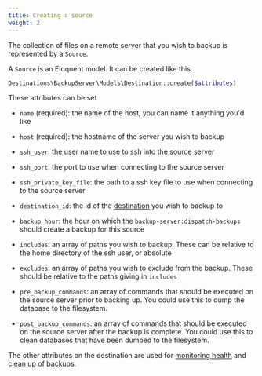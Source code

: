 ```yaml
---
title: Creating a source
weight: 2
---
```



The collection of files on a remote server that you wish to backup is represented by a `Source`.

A `Source` is an Eloquent model. It can be created like this.

```php
Destinations\BackupServer\Models\Destination::create($attributes)
```

These attributes can be set

- `name` (required): the name of the host, you can name it anything you'd like
- `host` (required):  the hostname of the server you wish to backup
- `ssh_user`: the user name to use to ssh into the source server
- `ssh_port`: the port to use when connecting to the source server
- `ssh_private_key_file`: the path to a ssh key file to use when connecting to the source server
- `destination_id`: the id of the [destination](/docs/laravel-backup-server/v1/taking-backups/creating-a-destination) you wish to backup to

- `backup_hour`: the hour on which the `backup-server:dispatch-backups` should create a backup for this source

- `includes`: an array of paths you wish to backup. These can be relative to the home directory of the ssh user, or absolute
- `excludes`: an array of paths you wish to exclude from the backup. These should be relative to the paths giving in `includes`

- `pre_backup_commands`: an array of commands that should be executed on the source server prior to backing up. You could use this to dump the database to the filesystem.
- `post_backup_commands`: an array of commands that should be executed on the source server after the backup is complete. You could use this to clean databases that have been dumped to the filesystem.

The other attributes on the destination are used for [monitoring health](docs/laravel-backup-server/v1/monitoring-the-health-of-all-backups/the-monitoring-process) and [clean up](/docs/laravel-backup-server/v1/cleaning-up-backups/the-cleanup-process) of backups.

